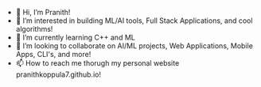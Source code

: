 - 👋 Hi, I’m Pranith!
- 👀 I’m interested in building ML/AI tools, Full Stack Applications, and cool algorithms!
- 🌱 I’m currently learning C++ and ML
- 💞️ I’m looking to collaborate on AI/ML projects, Web Applications, Mobile Apps, CLI's, and more!
- 📫 How to reach me thorugh my personal website pranithkoppula7.github.io!

<!---
rpranith/rpranith is a ✨ special ✨ repository because its `README.md` (this file) appears on your GitHub profile.
You can click the Preview link to take a look at your changes.
--->
